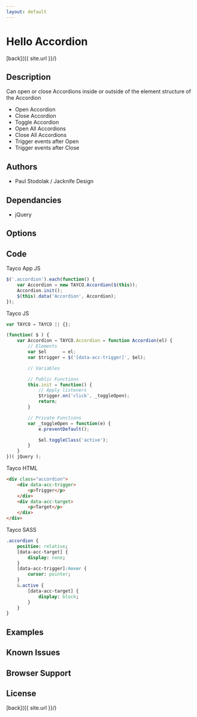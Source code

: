 ```yaml
---
layout: default
---
```


# Hello Accordion
[back]({{ site.url }}/)

## Description
Can open or close Accordions inside or outside of the element structure of the Accordion

- Open Accordion
- Close Accordion
- Toggle Accordion
- Open All Accordions
- Close All Accordions
- Trigger events after Open
- Trigger events after Close

## Authors
- Paul Stodolak / Jacknife Design

## Dependancies
- jQuery

## Options

## Code
Tayco App JS
```javascript
$('.accordion').each(function() {
	var Accordion = new TAYCO.Accordion($(this));
	Accordion.init();
	$(this).data('Accordion', Accordion);
});
```
Tayco JS
```javascript
var TAYCO = TAYCO || {};

(function( $ ) {
	var Accordion = TAYCO.Accordion = function Accordion(el) {
		// Elements
		var $el      = el;
		var $trigger = $('[data-acc-trigger]', $el);

		// Variables

		// Public Functions
		this.init = function() {
			// Apply listeners
			$trigger.on('click', _toggleOpen);
			return;
		}

		// Private Functions
		var _toggleOpen = function(e) {
			e.preventDefault();

			$el.toggleClass('active');
		}
	}
})( jQuery );
```
Tayco HTML
```html
<div class="accordion">
	<div data-acc-trigger>
		<p>Trigger</p>
	</div>
	<div data-acc-target>
		<p>Target</p>
	</div>
</div>
```
Tayco SASS
```sass
.accordion {
	position: relative;
	[data-acc-target] {
		display: none;
	}
	[data-acc-trigger]:hover {
		cursor: pointer;
	}
	&.active {
		[data-acc-target] {
			display: block;
		}
	}
}
```
## Examples

## Known Issues

## Browser Support

## License

[back]({{ site.url }}/)
